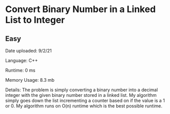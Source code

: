
# Convert Binary Number in a Linked List to Integer

## Easy

Date uploaded: 9/2/21

Language: C++

Runtime: 0 ms

Memory Usage: 8.3 mb

Details: The problem is simply converting a binary number into a decimal integer with the given binary number stored in a linked list. My algorithm simply goes down the list incrementing a counter based on if the value is a 1 or 0. My algorithm runs on O(n) runtime which is the best possible runtime.
